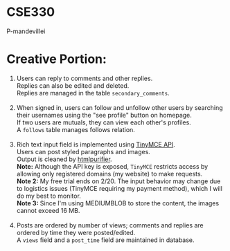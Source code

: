 # CSE330
P-mandevillei

# Creative Portion:

1. Users can reply to comments and other replies. \
   Replies can also be edited and deleted.\
   Replies are managed in the table `secondary_comments`.
   <br><br>
2. When signed in, users can follow and unfollow other users by searching their usernames using the "see profile" button on homepage.\
   If two users are mutuals, they can view each other's profiles.\
   A `follows` table manages follows relation.
   <br><br>
3. Rich text input field is implemented using [TinyMCE API](https://www.tiny.cloud).\
   Users can post styled paragraphs and images.\
   Output is cleaned by [htmlpurifier](http://htmlpurifier.org/).\
   **Note:** Although the API key is exposed, `TinyMCE` restricts access by allowing only registered domains (my website) to make requests.\
   **Note 2:** My free trial ends on 2/20. The input behavior may change due to logistics issues (TinyMCE requiring my payment method), which I will do my best to monitor.\
   **Note 3:** Since I'm using MEDIUMBLOB to store the content, the images cannot exceed 16 MB.
   <br><br>
5. Posts are ordered by number of views; comments and replies are ordered by time they were posted/edited.\
   A `views` field and a `post_time` field are maintained in database.